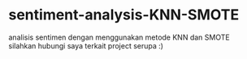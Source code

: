 # sentiment-analysis-KNN-SMOTE
analisis sentimen dengan menggunakan metode KNN dan SMOTE <br>
silahkan hubungi saya terkait project serupa :)
